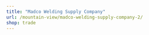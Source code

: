 ```yaml
---
title: "Madco Welding Supply Company"
url: /mountain-view/madco-welding-supply-company-2/
shop: trade
---
```

